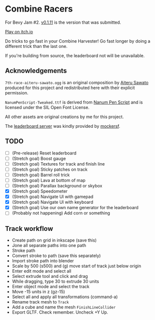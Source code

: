 # Combine Racers

For Bevy Jam #2. [v0.1.11](https://github.com/rparrett/combine-racers/tree/v0.1.11) is the version that was submitted.

[Play on itch.io](https://euclidean-whale.itch.io/combine-racers)

Do tricks to go fast in your Combine Harvester! Go fast longer by doing a different trick than the last one.

If you're building from source, the leaderboard not will be unavailable.

## Acknowledgements

`7th-race-aiteru-sawato.ogg` is an original composition by [Aiteru Sawato](https://www.youtube.com/channel/UCXkaOsXAVvxY2HFFRt7PjPQ) produced for this project and redistributed here with their explicit permission.

`NanumPenScript-Tweaked.ttf` is derived from [Nanum Pen Script](https://fonts.adobe.com/fonts/nanum-pen-script) and is licensed under the SIL Open Font License.

All other assets are original creations by me for this project.

The [leaderboard server](https://jornet.vleue.com/) was kindly provided by [mockersf](https://github.com/sponsors/mockersf).

## TODO

- [ ] (Pre-release) Reset leaderboard
- [ ] (Stretch goal) Boost gauge
- [ ] (Stretch goal) Textures for track and finish line
- [ ] (Stretch goal) Sticky patches on track
- [ ] (Stretch goal) Barrel roll trick
- [ ] (Stretch goal) Lava at bottom of map
- [ ] (Stretch goal) Parallax background or skybox
- [X] (Stretch goal) Speedometer
- [X] (Stretch goal) Navigate UI with gamepad
- [X] (Stretch goal) Navigate UI with keyboard
- [X] (Stretch goal) Use our own name generator for the leaderboard
- [ ] (Probably not happening) Add corn or something

## Track workflow

- Create path on grid in inkscape (save this)
- Jone all separate paths into one path
- Stroke path
- Convert stroke to path (save this separately)
- Import stroke path into blender
- Scale by 500 (s500) and (g) move start of track just below origin
- Enter edit mode and select all
- Select extrude tool and click and drag
- While dragging, type 30 to extrude 30 units
- Enter object mode and select the track
- Move -15 units in z (gz-15)
- Select all and apply all transformations (command-a)
- Rename track mesh to `Track`
- Add a cube and name the mesh `FinishLineCollider`
- Export GLTF. Check remember. Uncheck +Y Up.
